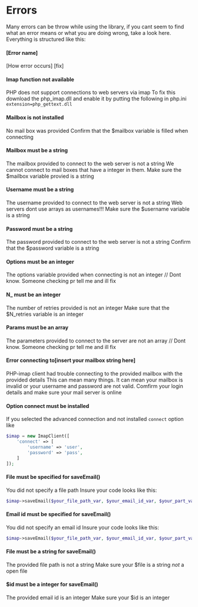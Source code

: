 # Errors

Many errors can be throw while using the library, if you cant seem to find what an error means or what you are doing wrong, take a look here.
Everything is structured like this:
#### [Error name]
[How error occurs]
[fix]
#### Imap function not available
PHP does not support connections to web servers via imap
To fix this download the php_imap.dll and enable it by putting the following in php.ini `extension=php_gettext.dll`
#### Mailbox is not installed
No mail box was provided
Confirm that the $mailbox variable is filled when connecting
#### Mailbox must be a string
The mailbox provided to connect to the web server is not a string
We cannot connect to mail boxes that have a integer in them. Make sure the $mailbox variable provied is a string
#### Username must be a string
The username provided to connect to the web server is not a string
Web servers dont use arrays as usernames!!! Make sure the $username variable is a string
#### Password must be a string
The password provided to connect to the web server is not a string
Confirm that the $password variable is a string
#### Options must be an integer
The options variable provided when connecting is not an integer
// Dont know. Someone checking pr tell me and ill fix
#### N_ must be an integer
The number of retries provided is not an integer
Make sure that the $N_retries variable is an integer
#### Params must be an array
The parameters provided to connect to the server are not an array
// Dont know. Someone checking pr tell me and ill fix
#### Error connecting to[insert your mailbox string here]
PHP-imap client had trouble connecting to the provided mailbox with the provided details
This can mean many things. It can mean your mailbox is invalid or your username and password are not valid. Comfirm your login details and make sure your mail server is online
#### Option connect must be installed
If you selected the advanced connection and not installed `connect` option like
```php
$imap = new ImapClient([
    'connect' => [
        'username' => 'user',
        'password' => 'pass',
    ]
]);
```
#### File must be specified for saveEmail()
You did not specify a file path
Insure your code looks like this:
```php
$imap->saveEmail($your_file_path_var, $your_email_id_var, $your_part_var)
```
#### Email id must be specified for saveEmail()
You did not specify an email id
Insure your code looks like this:
```php
$imap->saveEmail($your_file_path_var, $your_email_id_var, $your_part_var)
```
#### File must be a string for saveEmail()
The provided file path is not a string
Make sure your $file is a string *not* a open file
#### $id must be a integer for saveEmail()
The provided email id is an integer
Make sure your $id is an integer
